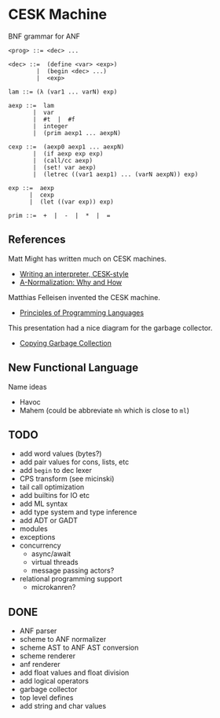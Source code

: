 # CESK Machine

BNF grammar for ANF

```
<prog> ::= <dec> ...

<dec> ::=  (define <var> <exp>)
        |  (begin <dec> ...)
        |  <exp>

lam ::= (λ (var1 ... varN) exp)

aexp ::=  lam
       |  var
       |  #t  |  #f
       |  integer
       |  (prim aexp1 ... aexpN)

cexp ::=  (aexp0 aexp1 ... aexpN)
       |  (if aexp exp exp)
       |  (call/cc aexp)
       |  (set! var aexp)
       |  (letrec ((var1 aexp1) ... (varN aexpN)) exp)

exp ::=  aexp
      |  cexp
      |  (let ((var exp)) exp)

prim ::=  +  |  -  |  *  |  =
```

## References

Matt Might has written much on CESK machines.

- [Writing an interpreter, CESK-style](https://matt.might.net/articles/cesk-machines/)
- [A-Normalization: Why and How](https://matt.might.net/articles/a-normalization/)

Matthias Felleisen invented the CESK machine.

- [Principles of Programming Languages](https://felleisen.org/matthias/4400-s20/index.html)

This presentation had a nice diagram for the garbage collector.

- [Copying Garbage Collection](https://users.cs.northwestern.edu/~stamourv/teaching/321-F19/16a-gc-copying.pdf)


## New Functional Language

Name ideas
- Havoc
- Mahem (could be abbreviate `mh` which is close to `ml`)

## TODO

- add word values (bytes?)
- add pair values for cons, lists, etc
- add `begin` to dec lexer
- CPS transform (see micinski)
- tail call optimization
- add builtins for IO etc
- add ML syntax
- add type system and type inference
- add ADT or GADT
- modules
- exceptions
- concurrency
  - async/await
  - virtual threads
  - message passing actors?
- relational programming support
  - microkanren?

## DONE

- ANF parser
- scheme to ANF normalizer
- scheme AST to ANF AST conversion
- scheme renderer
- anf renderer
- add float values and float division
- add logical operators
- garbage collector
- top level defines
- add string and char values
